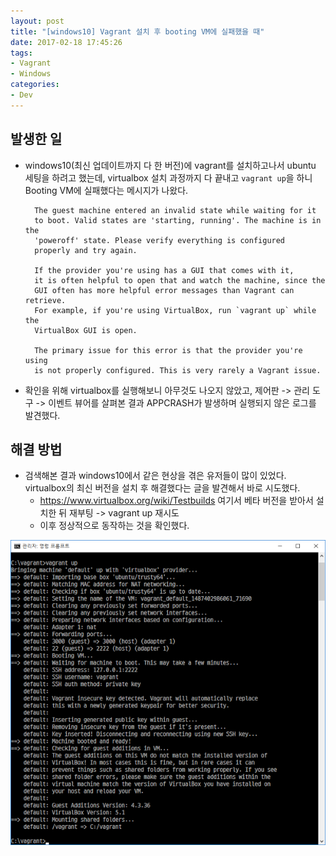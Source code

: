```yaml
---
layout: post
title: "[windows10] Vagrant 설치 후 booting VM에 실패했을 때"
date: 2017-02-18 17:45:26
tags:
- Vagrant
- Windows
categories:
- Dev
---
```


## 발생한 일

* windows10(최신 업데이트까지 다 한 버전)에 vagrant를 설치하고나서 ubuntu 세팅을 하려고 했는데, virtualbox 설치 과정까지 다 끝내고 `vagrant up`을 하니 Booting VM에 실패했다는 메시지가 나왔다.

		The guest machine entered an invalid state while waiting for it
		to boot. Valid states are 'starting, running'. The machine is in the
		'poweroff' state. Please verify everything is configured
		properly and try again.

		If the provider you're using has a GUI that comes with it,
		it is often helpful to open that and watch the machine, since the
		GUI often has more helpful error messages than Vagrant can retrieve.
		For example, if you're using VirtualBox, run `vagrant up` while the
		VirtualBox GUI is open.

		The primary issue for this error is that the provider you're using
		is not properly configured. This is very rarely a Vagrant issue.

* 확인을 위해 virtualbox를 실행해보니 아무것도 나오지 않았고, 제어판 -> 관리 도구 -> 이벤트 뷰어를 살펴본 결과 APPCRASH가 발생하며 실행되지 않은 로그를 발견했다.

## 해결 방법
* 검색해본 결과 windows10에서 같은 현상을 겪은 유저들이 많이 있었다. virtualbox의 최신 버전을 설치 후 해결했다는 글을 발견해서 바로 시도했다.
  * https://www.virtualbox.org/wiki/Testbuilds 여기서 베타 버전을 받아서 설치한 뒤 재부팅 -> vagrant up 재시도
  * 이후 정상적으로 동작하는 것을 확인했다.


![vagrant](/images/vagrant.png)
